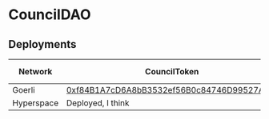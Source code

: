 # CouncilDAO

## Deployments

| Network | CouncilToken                               | Council Proxy                           | Council Implementation |
|---------|--------------------------------------------|--------------------------------------------|---|
| Goerli  | [0xf84B1A7cD6A8bB3532ef56B0c84746D99527Af08](https://goerli.etherscan.io/token/0xf84B1A7cD6A8bB3532ef56B0c84746D99527Af08#balances) | [0xbfbDf9286e57E71591557ECd1c6773a32c49501A](https://goerli.etherscan.io/address/0xbfbDf9286e57E71591557ECd1c6773a32c49501A) | ?? |
| Hyperspace | Deployed, I think | Deployed, I think | ?? |